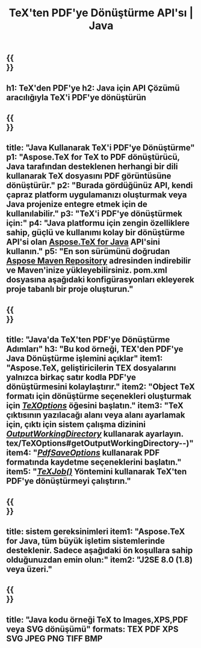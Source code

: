 ﻿---
translation: true
template: /_templates/_conversion-child-java.md
title: TeX'ten PDF'ye Dönüştürme API'sı | Java
description: TeX'ten PDF'ye dönüştürme işlevi. Bu şirket içi Java kitaplığını projenize entegre edin veya TeX'i PDF'ye dönüştürmek için platformlar arası uygulamaları kullanın.
keywords: tex'ten pdf'ye api jpeg, tex2pdf entegrasyonu
url: /java/conversion/tex-to-pdf/
family: tex
platformtag: java
feature: conversion
informat: TEX
outformat: PDF
otherformats: BMP PNG JPEG TIFF XPS SVG
---


{{<section banner>}}
---
h1: TeX'den PDF'ye
h2: Java için API Çözümü aracılığıyla TeX'i PDF'ye dönüştürün
---

{{<section overview>}}
---
title: "Java Kullanarak TeX'i PDF'ye Dönüştürme"
p1: "Aspose.TeX for TeX to PDF dönüştürücü, Java tarafından desteklenen herhangi bir dili kullanarak TeX dosyasını PDF görüntüsüne dönüştürür."
p2: "Burada gördüğünüz API, kendi çapraz platform uygulamanızı oluşturmak veya Java projenize entegre etmek için de kullanılabilir."
p3: "TeX'i PDF'ye dönüştürmek için:"
p4: "Java platformu için zengin özelliklere sahip, güçlü ve kullanımı kolay bir dönüştürme API'si olan [Aspose.TeX for Java](https://products.aspose.com/tex/java) API'sini kullanın."
p5: "En son sürümünü doğrudan [Aspose Maven Repository](https://repository.aspose.com/tex/) adresinden indirebilir ve Maven'inize yükleyebilirsiniz. pom.xml dosyasına aşağıdaki konfigürasyonları ekleyerek proje tabanlı bir proje oluşturun."
---

{{<section feature1>}}
---
title: "Java'da TeX'ten PDF'ye Dönüştürme Adımları"
h3: "Bu kod örneği, TEX'den PDF'ye Java Dönüştürme işlemini açıklar"
item1: "Aspose.TeX, geliştiricilerin TEX dosyalarını yalnızca birkaç satır kodla PDF'ye dönüştürmesini kolaylaştırır."
item2: "Object TeX formatı için dönüştürme seçenekleri oluşturmak için [*TeXOptions*](https://reference.aspose.com/tex/java/com.aspose.tex/TeXOptions) öğesini başlatın."
item3: "TeX çıktısının yazılacağı alanı veya alanı ayarlamak için, çıktı için sistem çalışma dizinini [*OutputWorkingDirectory*](https://reference.aspose.com/tex/java/com.aspose) kullanarak ayarlayın. tex/TeXOptions#getOutputWorkingDirectory--)"
item4: "[*PdfSaveOptions*](https://reference.aspose.com/tex/java/com.aspose.tex.rendering/PdfSaveOptions) kullanarak PDF formatında kaydetme seçeneklerini başlatın."
item5: "[*TeXJob()*](https://reference.aspose.com/tex/java/com.aspose.tex/TeXJob) Yöntemini kullanarak TeX'ten PDF'ye dönüştürmeyi çalıştırın."
---

{{<section feature2>}}
---
title: sistem gereksinimleri
item1: "Aspose.TeX for Java, tüm büyük işletim sistemlerinde desteklenir. Sadece aşağıdaki ön koşullara sahip olduğunuzdan emin olun:"
item2: "J2SE 8.0 (1.8) veya üzeri."
---

{{<section widget>}}
---
title: "Java kodu örneği TeX to Images,XPS,PDF veya SVG dönüşümü"
formats: TEX PDF XPS SVG JPEG PNG TIFF BMP
---